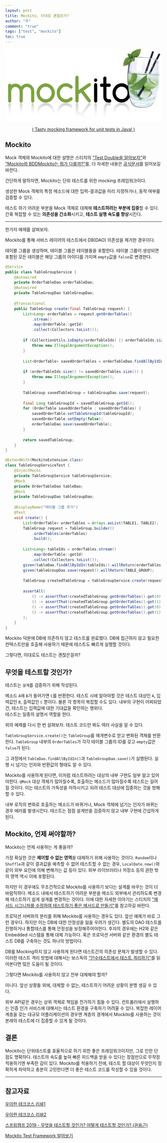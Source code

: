 ```yaml
---
layout: post
title: Mockito, 이대로 괜찮은가?
author: "우"
comment: "true"
tags: ["test", "mockito"]
toc: true
---
```


![mockito-logo](../images/2020-10-16-mockito-1.png)
<p style="text-align:center;">
<a href="https://site.mockito.org" target="_blank">( Tasty mocking framework for unit tests in Java! )</a>
</p>

## Mockito

Mock 객체와 Mockito에 대한 설명은 스티치의 ["Test Double을 알아보자"](https://woowacourse.github.io/javable/2020-09-19/what-is-test-double)와 ["Mockito와 BDDMockito는 뭐가 다를까?"](https://woowacourse.github.io/javable/2020-09-29/compare-mockito-bddmockito)를, 더 자세한 내용은 [공식문서](https://site.mockito.org)를 읽어보길 바란다.

간단하게 말하자면, Mockito는 단위 테스트를 위한 mocking 프레임워크이다. 

생성한 Mock 객체의 특정 메소드에 대한 입력-결과값을 미리 지정하거나, 동작 여부를 검증할 수 있다.

테스트 하기 어려운 부분을 Mock 객체로 대체해 **테스트하려는 부분에 집중**할 수 있다.
간혹 복잡할 수 있는 **의존성을 간소화**시키고, **테스트 실행 속도를 향상**시킨다.

---

한가지 예제를 살펴보자.

Mockito를 통해 서비스 레이어의 테스트에서 DB(DAO) 의존성을 제거한 경우이다.

테이블 그룹을 생성하며, 테이블 그룹은 테이블들을 포함한다.
테이블 그룹이 생성되면 포함된 모든 테이블은 해당 그룹의 아이디를 가지며 `empty`값을 `false`로 변경한다.

```java
@Service
public class TableGroupService {
    @Autowired
    private OrderTableDao orderTableDao;
    @Autowired
    private TableGroupDao tableGroupDao;

    @Transactional
    public TableGroup create(final TableGroup request) {
        List<Long> orderTables = request.getOrderTables()
            .stream()
            .map(OrderTable::getId)
            .collect(Collectors.toList());
    
        if (CollectionUtils.isEmpty(orderTableIds) || orderTableIds.size() < 2) {
            throw new IllegalArgumentException();
        }
    
        List<OrderTable> savedOrderTables = orderTableDao.findAllByIdIn(orderTableIds);
    
        if (orderTableIds.size() != savedOrderTables.size()) {
            throw new IllegalArgumentException();
        }
    
        TableGroup savedTableGroup = tableGroupDao.save(request);
    
        final Long tableGroupId = savedTableGroup.getId();
        for (OrderTable savedOrderTable : savedOrderTables) {
            savedOrderTable.setTableGroupId(tableGroupId);
            savedOrderTable.setEmpty(false);
            orderTableDao.save(savedOrderTable);
        }
    
        return savedTableGroup;
    }
}
```
```java
@ExtendWith(MockitoExtension.class)
class TableGroupServiceTest {
    @InjectMocks
    private TableGroupService tableGroupService;
    @Mock
    private OrderTableDao tableDao;
    @Mock
    private TableGroupDao tableGroupDao;
    
    @DisplayName("테이블 그룹 추가")
    @Test
    void create() {
        List<OrderTable> orderTables = Arrays.asList(TABLE1, TABLE2);
        TableGroup request = TableGroup.builder()
            .orderTables(orderTables)
            .build();

        List<Long> tableIds = orderTables.stream()
            .map(OrderTable::getId)
            .collect(Collectors.toList());
        given(tableDao.findAllByIdIn(tableIds)).willReturn(orderTables);
        given(tableGroupDao.save(request)).willReturn(TABLE_GROUP);
    
        TableGroup createdTableGroup = tableGroupService.create(request);
    
        assertAll(
            () -> assertThat(createdTableGroup.getOrderTables().get(0).getTableGroupId()).isEqualTo(TABLE_GROUP.getId()),
            () -> assertThat(createdTableGroup.getOrderTables().get(1).getTableGroupId()).isEqualTo(TABLE_GROUP.getId()),
            () -> assertThat(createdTableGroup.getOrderTables().get(0).isEmpty()).isFalse(),
            () -> assertThat(createdTableGroup.getOrderTables().get(1).isEmpty()).isFalse()
        );
    }
}
```

Mockito 덕분에 DB에 의존하지 않고 테스트를 완료했다. 
DB에 접근하지 않고 필요한 컨텍스트만을 호출해 사용하기 때문에 테스트도 빠르게 실행할 것이다.

그렇다면, 이대로도 테스트는 괜찮은걸까?

## 무엇을 테스트할 것인가?

테스트는 `설계`를 검증하기 위해 작성된다.

메소드 `A`에 `B`가 들어가면 `C`를 반환한다.
테스트 시에 알아야할 것은 테스트 대상인 `A`, 입력값인 `B`, 출력값인 `C` 뿐이다.
물론 각 항목이 복잡할 수도 있다.
내부의 구현이 어찌되었건, 테스트는 입력값에 대한 기대값을 확인하는 행위다.  
테스트는 일종의 설명서 역할을 한다.

위의 예제를 다시 한 번 살펴보자.
테스트 코드만 봐도 여러 사실을 알 수 있다.

`TableGroupService.create()`는 `TableGroup`를 매개변수로 받고 변화된 객체를 반환한다.
`TableGroup` 내부의 `OrderTables`가 각각 테이블 그룹의 ID를 갖고 `empty`값은 `false`가 된다.

그 과정에서 `TableDao.findAllByIdIn()`과 `TableGroupDao.save()`가 실행된다.
실행 시 넘기는 인자와 반환값의 형태도 알 수 있다.

Mockito를 사용하게 된다면, 이처럼 테스트하려는 대상의 내부 구현도 일부 알고 있어야한다.
`@Mock` 대상 객체가 많아질수록, 호출하는 메소드가 많아질수록 테스트는 길어질 것이다.
이는 테스트의 가독성을 저하시키고 되려 테스트 대상에 집중하는 것을 방해할 수 있다.

내부 로직의 변화로 호출하는 메소드가 바뀌거나, Mock 객체에 넘기는 인자가 바뀌는 경우 에러를 발생시킨다.
테스트는 점점 설계만을 검증하지 않고 내부 구현에 간섭하게 된다.

## Mockito, 언제 써야할까?

Mockito는 언제 사용하는 게 좋을까?

가장 확실한 것은 **제어할 수 없는 영역**을 대체하기 위해 사용하는 것이다.
`Random`이나 `Shuffle`과 같이 결과값을 예측할 수 없어 테스트할 수 없는 경우, `LocalDate.now()`와 같이 외부 요인에 의해 변해가는 값 등이 있다.
외부 라이브러리나 저장소 등의 권한 밖의 영역 역시 이에 포함된다.

하지만 이 경우에도 무조건적으로 Mockito를 사용하기 보다는 설계를 바꾸는 것이 더 바람직하다.
메소드 내에서 테스트하기 어려운 부분을 메소드 외부에서 관리하도록 변경해 테스트하기 쉽게 설계를 변경하는 것이다.
이에 대한 자세한 이야기는 스티치의 ["메서드 시그니처를 수정하여 테스트하기 좋은 메서드로 만들기"](https://woowacourse.github.io/javable/2020-05-07/appropriate_method_for_test_by_parameter)를 참고하길 바란다.

프로덕션 서버와의 분리를 위해 Mockito를 사용하는 경우도 있다.
앞선 예제가 바로 그런 경우다.
하지만 이는 DB에 대한 안정성을 잃을 우려가 생긴다.
별도의 DAO 테스트를 진행하거나 통합테스를 통해 안정성을 보장해주어야한다.
후자의 경우에는 H2와 같은 Embedded 시스템을 통해 대체 가능하다.
혹은 프로덕션 서버와 같은 환경의 별도 테스트 DB를 구축하는 것도 하나의 방법이다.

DB를 Mocking하지 않고 사용하게 된다면 테스트간의 의존성 문제가 발생할 수 있다.
이러한 테스트 격리 방법에 대해서는 보스독의 ["인수테스트에서 테스트 격리하기"](https://woowacourse.github.io/javable/2020-09-15/test-isolation)를 읽어본다면 많은 도움이 될 것이다.

그렇다면 Mockito를 사용하지 않고 전부 대체해야 할까?

아니다.
앞선 상황들 외에, 대체할 수 없는, 테스트하기 어려운 상황이 분명 생길 수 있다.

외부 API같은 경우는 상위 객체로 책임을 전가하기 힘들 수 있다.
컨트롤러에서 실행하는 인증 인가 서비스에 대해서는 테스트 환경을 구축하기 어려울 수 있다.
복잡한 레이어 계층을 갖는 대규모 어플리케이션의 경우엔 계층의 경계에서 Mockito를 사용하는 것이 본래의 테스트에 더 집중할 수 있게 될 것이다.

## 결론

Mockito는 단위테스트를 효율적으로 하기 위한 좋은 프레임워크이지만, 그로 인한 단점도 명확하다.
테스트의 속도를 높혀 빠른 피드백을 받을 수 있다는 장점만으로 무작정 적용하기엔 부족한 감이 있다.
Mockito를 적용하기 전에, 테스트 할 대상이 무엇인지 정확하게 파악하고 충분히 고민한다면 더 좋은 테스트 코드를 작성할 수 있을 것이다.

---

## 참고자료

[우아한 테크코스 리뷰1](https://github.com/woowacourse/jwp-refactoring/pull/2#discussion_r491075672)  

[우아한 테크코스 리뷰2](https://github.com/woowacourse/jwp-refactoring/pull/12#discussion_r503260073)

[스프링캠프 2019 - 무엇을 테스트할 것인가? 어떻게 테스트할 것인가? (권용근)](https://www.youtube.com/watch?v=YdtknE_yPk4)  

[Mockito Test Framework 알아보기](https://velog.io/@ausg/Mockito-Test-Framework-%EC%95%8C%EC%95%84%EB%B3%B4%EA%B8%B0)
